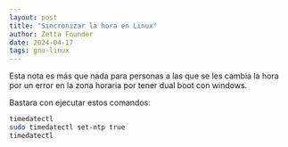 ```yaml
---
layout: post
title: "Sincronizar la hora en Linux"
author: Zetta Founder
date: 2024-04-17
tags: gnu-linux
---
```


Esta nota es más que nada para personas a las que se les cambia la hora por un error en la zona horaria por tener dual boot con windows.

Bastara con ejecutar estos comandos:

```bash
timedatectl
sudo timedatectl set-ntp true
timedatectl
```